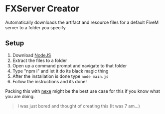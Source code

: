 # FXServer Creator

Automatically downloads the artifact and resource files for a default FiveM server to a folder you specify

## Setup
1. Download [NodeJS](https://nodejs.org/en/)
2. Extract the files to a folder
3. Open up a command prompt and navigate to that folder
4. Type "npm i" and let it do its black magic thing
5. After the installation is done type `node main.js`
6. Follow the instructions and its done!

Packing this with [nexe](https://github.com/nexe/nexe) might be the best use case for this if you know what you are doing.


> I was just bored and thought of creating this (It was 7 am...)

